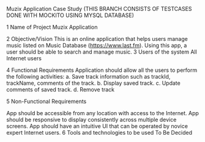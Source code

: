 Muzix Application Case Study (THIS BRANCH CONSISTS OF TESTCASES DONE WITH MOCKITO USING MYSQL DATABASE)

1 Name of Project Muzix Application

2 Objective/Vision This is an online application that helps users manage music listed on Music Database (https://www.last.fm). Using this app, a user should be able to search and manage music. 3 Users of the system All Internet users

4 Functional Requirements Application should allow all the users to perform the following activities: a. Save track information such as trackId, trackName, comments of the track. b. Display saved track. c. Update comments of saved track. d. Remove track

5 Non-Functional Requirements

App should be accessible from any location with access to the Internet.
App should be responsive to display consistently across multiple device screens.
App should have an intuitive UI that can be operated by novice expert Internet users.
6 Tools and technologies to be used To Be Decided